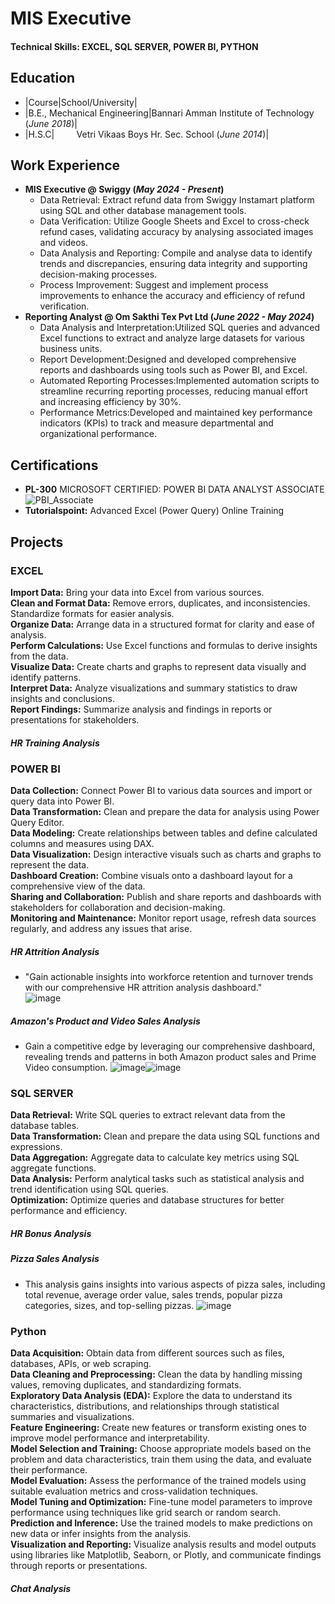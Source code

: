# MIS Executive

#### Technical Skills: EXCEL, SQL SERVER, POWER BI, PYTHON

## Education
- |Course|School/University|
- |B.E., Mechanical Engineering|Bannari Amman Institute of Technology (_June 2018_)|
- |H.S.C|    &nbsp; &nbsp; &nbsp; &nbsp; Vetri Vikaas Boys Hr. Sec. School (_June 2014_)|
  
## Work Experience
- **MIS Executive @ Swiggy (_May 2024 - Present_)**      
    - Data Retrieval: Extract refund data from Swiggy Instamart platform using SQL and other database management tools.
    - Data Verification: Utilize Google Sheets and Excel to cross-check refund cases, validating accuracy by analysing associated images and videos.
    - Data Analysis and Reporting: Compile and analyse data to identify trends and discrepancies, ensuring data integrity and supporting decision-making processes. 
    - Process Improvement: Suggest and implement process improvements to enhance the accuracy and efficiency of refund verification.
- **Reporting Analyst @ Om Sakthi Tex Pvt Ltd (_June 2022 - May 2024_)**      
    - Data Analysis and Interpretation:Utilized SQL queries and advanced Excel functions to extract and analyze large datasets for various business units.  
    - Report Development:Designed and developed comprehensive reports and dashboards using tools such as Power BI, and Excel.  
    - Automated Reporting Processes:Implemented automation scripts to streamline recurring reporting processes, reducing manual effort and increasing efficiency by 30%.  
    - Performance Metrics:Developed and maintained key performance indicators (KPIs) to track and measure departmental and organizational performance.

## Certifications
- **PL-300** MICROSOFT CERTIFIED: POWER BI DATA ANALYST ASSOCIATE
  ![PBI_Associate](https://github.com/Lokasunder-s/DA_Portfolio/assets/154940528/f3344e7d-1c87-4d20-9712-39da7eb191b4)
- **Tutorialspoint:** Advanced Excel (Power Query) Online Training


## Projects
### EXCEL
**Import Data:** Bring your data into Excel from various sources.   
**Clean and Format Data:** Remove errors, duplicates, and inconsistencies. Standardize formats for easier analysis.   
**Organize Data:** Arrange data in a structured format for clarity and ease of analysis.   
**Perform Calculations:** Use Excel functions and formulas to derive insights from the data.   
**Visualize Data:** Create charts and graphs to represent data visually and identify patterns.   
**Interpret Data:** Analyze visualizations and summary statistics to draw insights and conclusions.   
**Report Findings:** Summarize analysis and findings in reports or presentations for stakeholders.   
##### HR Training Analysis

### POWER BI
**Data Collection:** Connect Power BI to various data sources and import or query data into Power BI.  
**Data Transformation:** Clean and prepare the data for analysis using Power Query Editor.  
**Data Modeling:** Create relationships between tables and define calculated columns and measures using DAX.   
**Data Visualization:** Design interactive visuals such as charts and graphs to represent the data.   
**Dashboard Creation:** Combine visuals onto a dashboard layout for a comprehensive view of the data.   
**Sharing and Collaboration:** Publish and share reports and dashboards with stakeholders for collaboration and decision-making.   
**Monitoring and Maintenance:** Monitor report usage, refresh data sources regularly, and address any issues that arise.   
##### HR Attrition Analysis  
- "Gain actionable insights into workforce retention and turnover trends with our comprehensive HR attrition analysis dashboard."  
  ![image](https://github.com/Lokasunder-s/DA_Portfolio/assets/154940528/9fdd844b-7b55-4bf7-9d74-fce46dcd67b2)

##### Amazon's Product and Video Sales Analysis
- Gain a competitive edge by leveraging our comprehensive dashboard, revealing trends and patterns in both Amazon product sales and Prime Video consumption.
  ![image](https://github.com/Lokasunder-s/DA_Portfolio/assets/154940528/68f04bcd-164e-4afb-96c6-a410163dba56)![image](https://github.com/Lokasunder-s/DA_Portfolio/assets/154940528/b6d952ba-eaf9-440c-9090-9d8b43c68be6)

### SQL SERVER
**Data Retrieval:** Write SQL queries to extract relevant data from the database tables.   
**Data Transformation:** Clean and prepare the data using SQL functions and expressions.   
**Data Aggregation:** Aggregate data to calculate key metrics using SQL aggregate functions.   
**Data Analysis:** Perform analytical tasks such as statistical analysis and trend identification using SQL queries.   
**Optimization:** Optimize queries and database structures for better performance and efficiency.   
##### HR Bonus Analysis   
##### Pizza Sales Analysis  
- This analysis gains insights into various aspects of pizza sales, including total revenue, average order value, sales trends, popular pizza categories, sizes, and top-selling pizzas. 
![image](https://github.com/Lokasunder-s/DA_Portfolio/assets/154940528/0c9cb4dd-2a29-4b33-aa60-887ca21b8bf4)  


### Python  
**Data Acquisition:** Obtain data from different sources such as files, databases, APIs, or web scraping.   
**Data Cleaning and Preprocessing:** Clean the data by handling missing values, removing duplicates, and standardizing formats.   
**Exploratory Data Analysis (EDA):** Explore the data to understand its characteristics, distributions, and relationships through statistical summaries and visualizations.   
**Feature Engineering:** Create new features or transform existing ones to improve model performance and interpretability.   
**Model Selection and Training:** Choose appropriate models based on the problem and data characteristics, train them using the data, and evaluate their performance.   
**Model Evaluation:** Assess the performance of the trained models using suitable evaluation metrics and cross-validation techniques.   
**Model Tuning and Optimization:** Fine-tune model parameters to improve performance using techniques like grid search or random search.   
**Prediction and Inference:** Use the trained models to make predictions on new data or infer insights from the analysis.   
**Visualization and Reporting:** Visualize analysis results and model outputs using libraries like Matplotlib, Seaborn, or Plotly, and communicate findings through reports or presentations.   
##### Chat Analysis  



  



